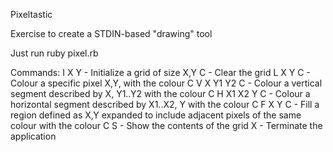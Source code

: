 Pixeltastic

Exercise to create a STDIN-based "drawing" tool

Just run ruby pixel.rb

Commands:
I X Y       - Initialize a grid of size X,Y
C           - Clear the grid
L X Y C     - Colour a specific pixel X,Y, with the colour C
V X Y1 Y2 C - Colour a vertical segment described by X, Y1..Y2 with the colour C
H X1 X2 Y C - Colour a horizontal segment described by X1..X2, Y with the colour C
F X Y C     - Fill a region defined as X,Y expanded to include adjacent pixels of the same colour with the colour C
S           - Show the contents of the grid
X           - Terminate the application